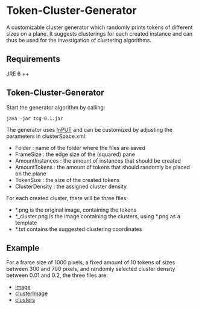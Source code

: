 Token-Cluster-Generator
=======================

A customizable cluster generator which randomly prints tokens of different sizes on a plane.
It suggests clusterings for each created instance and can thus be used for the investigation of clustering algorithms.

Requirements
------------
JRE 6 ++

Token-Cluster-Generator
-----------------------

Start the generator algorithm by calling:

	java -jar tcg-0.1.jar

The generator uses [InPUT](https://github.com/feldob/InPUT) and can be customized by adjusting the parameters in clusterSpace.xml:

* Folder : name of the folder where the files are saved
* FrameSize : the edge size of the (squared) pane
* AmountInstances : the amount of instances that should be created
* AmountTokens : the amount of tokens that should randomly be placed on the plane
* TokenSize : the size of the created tokens
* ClusterDensity : the assigned cluster density

For each created cluster, there will be three files:

* *.png is the original image, containing the tokens
* *_cluster.png is the image containing the clusters, using *.png as a template
* *.txt contains the suggested clustering coordinates


Example
-------

For a frame size of 1000 pixels, a fixed amount of 10 tokens of sizes between 300 and 700 pixels, and randomly selected cluster density between 0.01 and 0.2, the three files are:

* [image](https://github.com/feldob/Token-Cluster-Generator/blob/master/instances/1.png)
* [clusterImage](https://github.com/feldob/Token-Cluster-Generator/blob/master/instances/1_cluster.png)
* [clusters](https://github.com/feldob/Token-Cluster-Generator/blob/master/instances/1.txt)

